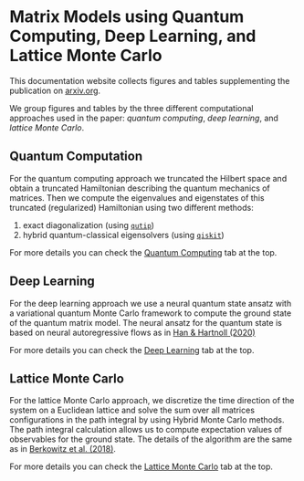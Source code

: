 # Matrix Models using Quantum Computing, Deep Learning, and Lattice Monte Carlo

This documentation website collects figures and tables supplementing the publication
on [arxiv.org](https://arxiv.org).

We group figures and tables by the three different computational approaches used in the paper: *quantum computing*, *deep learning*, and *lattice Monte Carlo*.
## Quantum Computation

For the quantum computing approach we truncated the Hilbert space and obtain a truncated Hamiltonian describing the quantum mechanics of matrices.
Then we compute the eigenvalues and eigenstates of this truncated (regularized) Hamiltonian using two different methods:

  1. exact diagonalization (using [`qutip`](https://qutip.org))
  2. hybrid quantum-classical eigensolvers (using [`qiskit`](https://qiskit.org))

For more details you can check the [Quantum Computing](./qc/qc.md) tab at the top.

## Deep Learning

For the deep learning approach we use a neural quantum state ansatz with a variational quantum Monte Carlo framework to compute the ground state of the quantum matrix model.
The neural ansatz for the quantum state is based on neural autoregressive flows as in [Han & Hartnoll (2020)](http://dx.doi.org/10.1103/PhysRevX.10.011069)

For more details you can check the [Deep Learning](./dl/dl.md) tab at the top.

## Lattice Monte Carlo

For the lattice Monte Carlo approach, we discretize the time direction of the system on a Euclidean lattice and solve the sum over all matrices configurations in the path integral by using Hybrid Monte Carlo methods.
The path integral calculation allows us to compute expectation values of observables for the ground state.
The details of the algorithm are the same as in [Berkowitz et al. (2018)](http://link.springer.com/10.1007/JHEP06(2018)124).

For more details you can check the [Lattice Monte Carlo](./mc/mc.md) tab at the top.